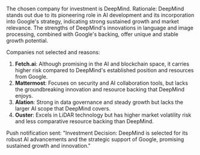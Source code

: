 The chosen company for investment is DeepMind. Rationale: DeepMind stands out due to its pioneering role in AI development and its incorporation into Google's strategy, indicating strong sustained growth and market relevance. The strengths of DeepMind's innovations in language and image processing, combined with Google's backing, offer unique and stable growth potential.

Companies not selected and reasons:
1. **Fetch.ai**: Although promising in the AI and blockchain space, it carries higher risk compared to DeepMind's established position and resources from Google.
2. **Mattermost**: Focuses on security and AI collaboration tools, but lacks the groundbreaking innovation and resource backing that DeepMind enjoys.
3. **Alation**: Strong in data governance and steady growth but lacks the larger AI scope that DeepMind covers.
4. **Ouster**: Excels in LiDAR technology but has higher market volatility risk and less comparative resource backing than DeepMind.

Push notification sent: "Investment Decision: DeepMind is selected for its robust AI advancements and the strategic support of Google, promising sustained growth and innovation."